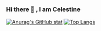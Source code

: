 ### Hi there 👋 , I am Celestine




[![Anurag's GitHub stat](https://github-readme-stats.vercel.app/api?username=Wolfe1729&show_icons=true&theme=transparent)](https://github.com/anuraghazra/github-readme-stats)
[![Top Langs](https://github-readme-stats.vercel.app/api/top-langs/?username=Wolfe1729&show_icons=true&theme=transparent)](https://github.com/anuraghazra/github-readme-stats)

